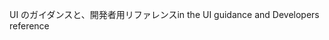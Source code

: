 <span data-ttu-id="6d4ee-101">UI のガイダンスと、開発者用リファレンス</span><span class="sxs-lookup"><span data-stu-id="6d4ee-101">in the UI guidance and Developers reference</span></span>